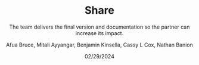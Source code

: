 ---
layout: page
title: Share
subtitle: The team delivers the final version and documentation so the partner can increase its impact.
date: 02/29/2024
author: Afua Bruce, Mitali Ayyangar, Benjamin Kinsella, Cassy L Cox, Nathan Banion
audience: DataKind Volunteers
category: volunteers
subcategory: volunteer-management
articles:
  - title: "Project Project Surveys"
    filename: "post_project_surveys"
    date: "March 28, 2024"
    author: "Rachel Wells"
    handle: "rachelauryn"
  - title: "Rewarding + Thanking Volunteers"
    filename: "rewarding_thanking_volunteers"
    date: "February 29, 2024"
    author: "Seward Lee"
    handle: "sewardlee337"
---